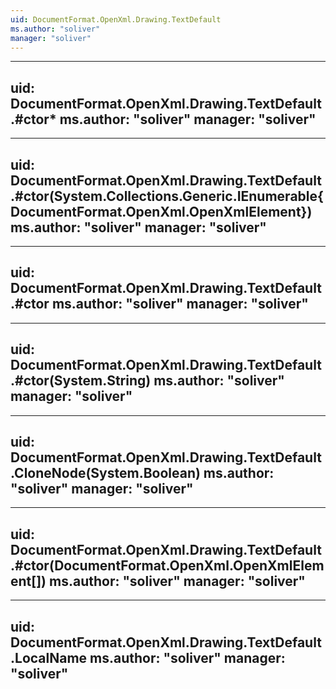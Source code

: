 ```yaml
---
uid: DocumentFormat.OpenXml.Drawing.TextDefault
ms.author: "soliver"
manager: "soliver"
---
```


---
uid: DocumentFormat.OpenXml.Drawing.TextDefault.#ctor*
ms.author: "soliver"
manager: "soliver"
---

---
uid: DocumentFormat.OpenXml.Drawing.TextDefault.#ctor(System.Collections.Generic.IEnumerable{DocumentFormat.OpenXml.OpenXmlElement})
ms.author: "soliver"
manager: "soliver"
---

---
uid: DocumentFormat.OpenXml.Drawing.TextDefault.#ctor
ms.author: "soliver"
manager: "soliver"
---

---
uid: DocumentFormat.OpenXml.Drawing.TextDefault.#ctor(System.String)
ms.author: "soliver"
manager: "soliver"
---

---
uid: DocumentFormat.OpenXml.Drawing.TextDefault.CloneNode(System.Boolean)
ms.author: "soliver"
manager: "soliver"
---

---
uid: DocumentFormat.OpenXml.Drawing.TextDefault.#ctor(DocumentFormat.OpenXml.OpenXmlElement[])
ms.author: "soliver"
manager: "soliver"
---

---
uid: DocumentFormat.OpenXml.Drawing.TextDefault.LocalName
ms.author: "soliver"
manager: "soliver"
---
